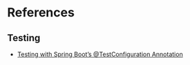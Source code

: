 # References

## Testing

- [Testing with Spring Boot’s @TestConfiguration Annotation](https://reflectoring.io/spring-boot-testconfiguration/)